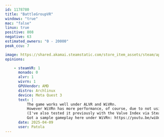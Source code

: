 ```yaml
---
id: 1178780
title: "BattleGroupVR"
windows: "true"
mac: "false"
linux: true
positive: 808
negative: 63
estimated_owners: "0 - 20000"
peak_ccu: 7

image: https://shared.akamai.steamstatic.com/store_item_assets/steam/apps/1178780/header.jpg?t=1728539697
opinions:

    - steamVR: 1
      monado: 0
      alvr: 1
      wivrn: 1
      GPUVendor: AMD
      distro: Archlinux
      device: Meta Quest 3
      text: |
          The game works well under ALVR and WiVRn.
          However WiVRn has more performance, of course, due to not using SteamVR.
          (I've also tested it previously with the Valve Index via SteamVR, it works)
          Got a sample gameplay here under WiVRn: https://youtu.be/wiUqJke8hvw
      date: 2025-04-09
      user: Patola
---
```

